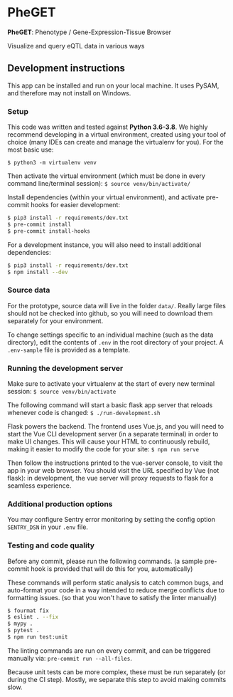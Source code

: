 # PheGET

**PheGET**: Phenotype / Gene-Expression-Tissue Browser

Visualize and query eQTL data in various ways

## Development instructions
This app can be installed and run on your local machine. It uses PySAM, and therefore may not install on Windows.

### Setup
This code was written and tested against **Python 3.6-3.8**. We highly recommend developing in a virtual environment, 
    created using your tool of choice (many IDEs can create and manage the virtualenv for you). For the most basic use:

`$ python3 -m virtualenv venv`

Then activate the virtual environment (which must be done in every command line/terminal session):
`$ source venv/bin/activate/`


Install dependencies (within your virtual environment), and activate pre-commit hooks for easier development:
```bash
$ pip3 install -r requirements/dev.txt
$ pre-commit install
$ pre-commit install-hooks
```

For a development instance, you will also need to install additional dependencies:
```bash
$ pip3 install -r requirements/dev.txt
$ npm install --dev
```

### Source data
For the prototype, source data will live in the folder `data/`. Really large files should not be checked into github, 
    so you will need to download them separately for your environment.

To change settings specific to an individual machine (such as the data directory), edit the contents of `.env` 
in the root directory of your project. A `.env-sample` file is provided as a template.


### Running the development server
Make sure to activate your virtualenv at the start of every new terminal session: `$ source venv/bin/activate` 

The following command will start a basic flask app server that reloads whenever code is changed:
`$ ./run-development.sh`

Flask powers the backend. The frontend uses Vue.js, and you will need to start the Vue CLI development server 
(in a separate terminal) in order to make UI changes. This will cause your HTML to continuously rebuild, making it 
easier to modify the code for your site:
`$ npm run serve`

Then follow the instructions printed to the vue-server console, to visit the app in your web browser. You should visit 
the URL specified by Vue (not flask): in development, the vue server will proxy requests to flask for a seamless
 experience.

### Additional production options
You may configure Sentry error monitoring by setting the config option `SENTRY_DSN` in your `.env` file.

### Testing and code quality
Before any commit, please run the following commands. (a sample pre-commit hook is provided that will do this for you,
 automatically)
 
These commands will perform static analysis to catch common bugs, and auto-format your code in a way intended to 
 reduce merge conflicts due to formatting issues. (so that you won't have to satisfy the linter manually)

```bash
$ fourmat fix
$ eslint . --fix
$ mypy .
$ pytest .
$ npm run test:unit
```

The linting commands are run on every commit, and can be triggered manually via: `pre-commit run --all-files`.

Because unit tests can be more complex, these must be run separately (or during the CI step). Mostly, we separate this 
  step to avoid making commits slow.
